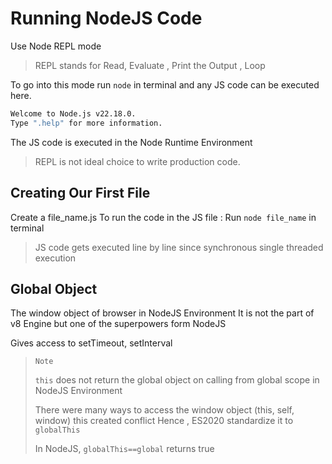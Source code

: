 # Running NodeJS Code

Use Node REPL mode

> REPL stands for Read, Evaluate , Print the Output , Loop

To go into this mode run `node` in terminal and any JS code can be executed here.

```bash
Welcome to Node.js v22.18.0.
Type ".help" for more information.
```

The JS code is executed in the Node Runtime Environment

> REPL is not ideal choice to write production code.

## Creating Our First File

Create a file_name.js
To run the code in the JS file : Run `node file_name` in terminal

> JS code gets executed line by line since synchronous single threaded execution

## Global Object

The window object of browser in NodeJS Environment
It is not the part of v8 Engine but one of the superpowers form NodeJS

Gives access to setTimeout, setInterval

> `Note` 
> 
> `this` does not return the global object on calling from global scope in NodeJS Environment
> 
> There were many ways to access the window object (this, self, window) this created conflict Hence , ES2020 standardize it to `globalThis`
> 
>  In NodeJS, `globalThis==global` returns true
